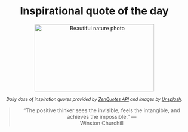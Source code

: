 
<div align="center">

# Inspirational quote of the day

<img src="./data/photo.jpeg" alt="Beautiful nature photo" width="320" height="180">

<sub><i>Daily dose of inspiration quotes provided by [ZenQuotes API](https://zenquotes.io/) and images by [Unsplash](https://unsplash.com/).</i></sub>


<blockquote>&ldquo;The positive thinker sees the invisible, feels the intangible, and achieves the impossible.&rdquo; &mdash; <footer>Winston Churchill</footer></blockquote>

</div>
